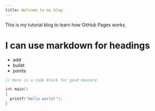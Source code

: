```yaml
---
title: Welcome to my blog
---
```


This is my tutorial blog to learn how GitHub Pages works.

# I can use markdown for headings
- add
- bullet
- points

```cpp
// Here is a code block for good measure

int main()
{
  printf("Hello world!");
}
```
